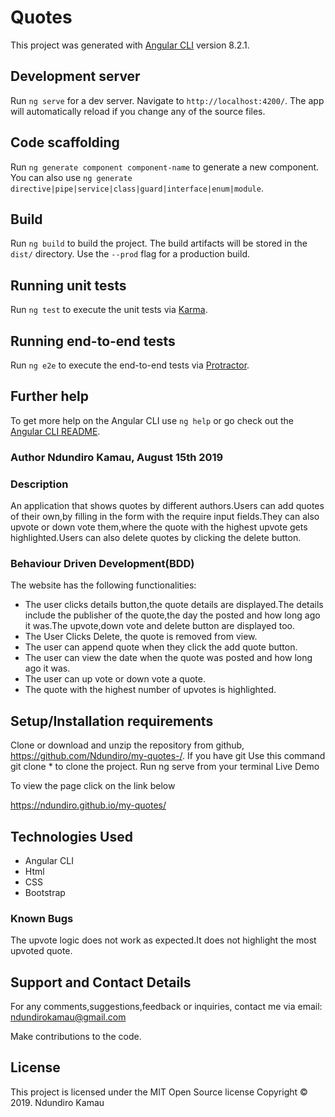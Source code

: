 # Quotes

This project was generated with [Angular CLI](https://github.com/angular/angular-cli) version 8.2.1.

## Development server

Run `ng serve` for a dev server. Navigate to `http://localhost:4200/`. The app will automatically reload if you change any of the source files.

## Code scaffolding

Run `ng generate component component-name` to generate a new component. You can also use `ng generate directive|pipe|service|class|guard|interface|enum|module`.

## Build

Run `ng build` to build the project. The build artifacts will be stored in the `dist/` directory. Use the `--prod` flag for a production build.

## Running unit tests

Run `ng test` to execute the unit tests via [Karma](https://karma-runner.github.io).

## Running end-to-end tests

Run `ng e2e` to execute the end-to-end tests via [Protractor](http://www.protractortest.org/).

## Further help

To get more help on the Angular CLI use `ng help` or go check out the [Angular CLI README](https://github.com/angular/angular-cli/blob/master/README.md).


### Author Ndundiro Kamau, August 15th 2019

### Description
An application that shows quotes by different authors.Users can add quotes of their own,by filling in the form with the require input fields.They can also upvote or down vote them,where the quote with the highest upvote gets highlighted.Users can also delete quotes by clicking the delete button.
### Behaviour Driven Development(BDD)
The website has the following functionalities:

* The user clicks details  button,the quote details are displayed.The details include the publisher of the quote,the day the posted and how long ago it was.The upvote,down vote and delete button are displayed too.
* The User Clicks Delete, the quote is removed from view.
* The user can append quote when they click the add quote button.
* The user can view the date when the quote was posted and how long ago it was.
* The user can up vote or down vote a quote.
* The quote with the highest number of upvotes is highlighted.

## Setup/Installation requirements
Clone or download and unzip the repository from github, https://github.com/Ndundiro/my-quotes-/.
If you have git Use this command git clone * to clone the project.
Run ng serve from your terminal
Live Demo

To view the page click on the link below

https://ndundiro.github.io/my-quotes/

## Technologies Used
* Angular CLI
* Html
* CSS
* Bootstrap

### Known Bugs
The upvote logic does not work as expected.It does not highlight the most upvoted quote.

## Support and Contact Details
For any comments,suggestions,feedback or inquiries, contact me via email: ndundirokamau@gmail.com

Make contributions to the code.

## License
This project is licensed under the MIT Open Source license Copyright &copy; 2019. Ndundiro Kamau


